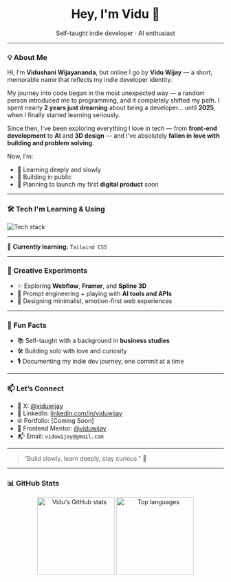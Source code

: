 <h1 align="center">Hey, I'm Vidu 👋</h1>
<p align="center">
  Self-taught indie developer · AI enthusiast
</p>

---

### 💡 About Me

Hi, I’m **Vidushani Wijayananda**, but online I go by **Vidu Wijay** — a short, memorable name that reflects my indie developer identity.

My journey into code began in the most unexpected way — a random person introduced me to programming, and it completely shifted my path. I spent nearly **2 years just dreaming** about being a developer... until **2025**, when I finally started learning seriously.

Since then, I've been exploring everything I love in tech — from **front-end development** to **AI** and **3D design** — and I’ve absolutely **fallen in love with building and problem solving**.

Now, I’m:
- 🧠 Learning deeply and slowly
- 🚀 Building in public
- 🎯 Planning to launch my first **digital product** soon

---

### 🛠️ Tech I'm Learning & Using

<p>
  <img src="https://skillicons.dev/icons?i=html,css,js,react,tailwind,webflow,figma,github,vscode,notion" alt="Tech stack" />
</p>

---

📌 **Currently learning:** `Tailwind CSS`

---

### 🎨 Creative Experiments

- ✨ Exploring **Webflow**, **Framer**, and **Spline 3D**
- 🤖 Prompt engineering + playing with **AI tools and APIs**
- 🌱 Designing minimalist, emotion-first web experiences

---

### 📓 Fun Facts

- 📚 Self-taught with a background in **business studies**
- 🛠️ Building solo with love and curiosity
- 🎙️ Documenting my indie dev journey, one commit at a time

---

### 📫 Let’s Connect

- 🧠 X: [@viduwijay](https://x.com/viduwijay)  
- 💼 LinkedIn: [linkedin.com/in/viduwijay](https://www.linkedin.com/in/vidushani-wijayananda-ab5747351/)  
- 🌐 Portfolio: [Coming Soon]
- 🚀 Frontend Mentor: [@viduwijay](https://www.frontendmentor.io/profile/viduwijay)
- 📬 Email: `viduwijay@gmail.com`

---

> “Build slowly, learn deeply, stay curious.” 💭  

---

### 📊 GitHub Stats

<p align="center">
  <img src="https://github-readme-stats.vercel.app/api?username=viduwijay&show_icons=true&theme=radical" alt="Vidu's GitHub stats" height="180" />
  <img src="https://github-readme-stats.vercel.app/api/top-langs/?username=viduwijay&layout=compact&theme=radical" alt="Top languages" height="180" />
</p>

